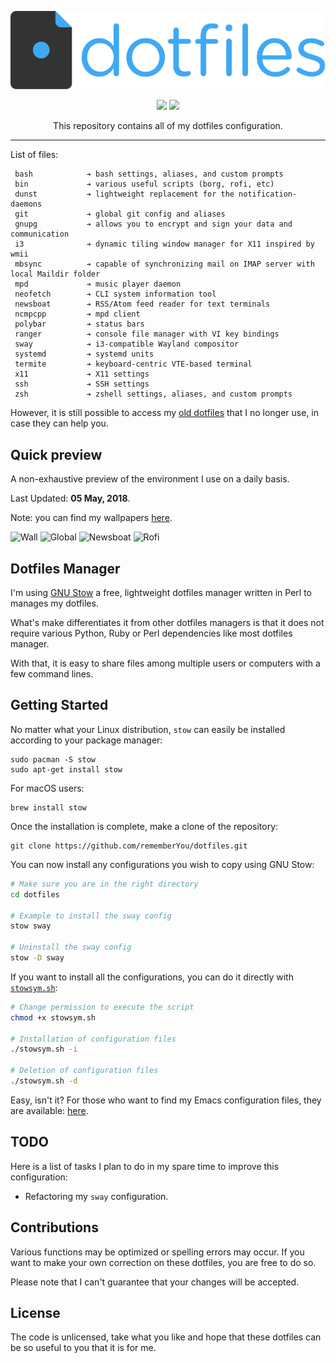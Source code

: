 <p align="center"><img src="assets/dotfiles-logo.svg" width=512/></p>
<p align="center">
  <a href="https://www.archlinux.org/"><img src="https://img.shields.io/badge/ARCH-4.17.2--1-47999e.svg?style=flat-square"/></a>
  <a href="https://www.gnu.org/software/stow/"><img src="https://img.shields.io/badge/GNU%20Stow-2.2.2-b48ead.svg?style=flat-square"/></a>
</p>
<p align="center">This repository contains all of my dotfiles configuration.</p>

---

List of files:

```
 bash            ➔ bash settings, aliases, and custom prompts
 bin             ➔ various useful scripts (borg, rofi, etc)
 dunst           ➔ lightweight replacement for the notification-daemons
 git             ➔ global git config and aliases
 gnupg           ➔ allows you to encrypt and sign your data and communication
 i3              ➔ dynamic tiling window manager for X11 inspired by wmii
 mbsync          ➔ capable of synchronizing mail on IMAP server with local Maildir folder
 mpd             ➔ music player daemon
 neofetch        ➔ CLI system information tool
 newsboat        ➔ RSS/Atom feed reader for text terminals
 ncmpcpp         ➔ mpd client
 polybar         ➔ status bars
 ranger          ➔ console file manager with VI key bindings
 sway            ➔ i3-compatible Wayland compositor
 systemd         ➔ systemd units
 termite         ➔ keyboard-centric VTE-based terminal
 x11             ➔ X11 settings
 ssh             ➔ SSH settings
 zsh             ➔ zshell settings, aliases, and custom prompts
```

However, it is still possible to access my [old dotfiles](https://github.com/rememberYou/old-dotfiles) that I no longer use, in
case they can help you.

## Quick preview

A non-exhaustive preview of the environment I use on a daily basis.

Last Updated: **05 May, 2018**.

Note: you can find my wallpapers [here](https://github.com/rememberYou/wallpapers).

![Wall](assets/wall.png "Wallpaper")
![Global](assets/i3_gaps_neofetch_emacs_dunst.png "i3-gaps, GNU/Emacs, termite,
neofetch, dunst")
![Newsboat](assets/newsboat_ranger.png "Newsboat, Ranger")
![Rofi](assets/rofi.png "Rofi")

## Dotfiles Manager

I'm using [GNU Stow](https://www.gnu.org/software/stow/) a free, lightweight
dotfiles manager written in Perl to manages my dotfiles.

What's make differentiates it from other dotfiles managers is that it does
not require various Python, Ruby or Perl dependencies like most dotfiles
manager.

With that, it is easy to share files among multiple users or computers with a
few command lines.

## Getting Started

No matter what your Linux distribution, `stow` can easily be installed according
to your package manager:

	sudo pacman -S stow
	sudo apt-get install stow

For macOS users:

	brew install stow

Once the installation is complete, make a clone of the repository:

	git clone https://github.com/rememberYou/dotfiles.git

You can now install any configurations you wish to copy using GNU Stow:

```bash
# Make sure you are in the right directory
cd dotfiles

# Example to install the sway config
stow sway

# Uninstall the sway config
stow -D sway
```

If you want to install all the configurations, you can do it directly
with
[`stowsym.sh`](https://github.com/rememberYou/dotfiles/blob/master/stowsym.sh):

```bash
# Change permission to execute the script
chmod +x stowsym.sh

# Installation of configuration files
./stowsym.sh -i

# Deletion of configuration files
./stowsym.sh -d
```

Easy, isn't it? For those who want to find my Emacs configuration files, they
are available: [here](https://github.com/rememberYou/.emacs.d/).

## TODO

Here is a list of tasks I plan to do in my spare time to improve this
configuration:

*  Refactoring my `sway` configuration.

## Contributions

Various functions may be optimized or spelling errors may occur. If you want to
make your own correction on these dotfiles, you are free to do so.

Please note that I can't guarantee that your changes will be accepted.

## License

The code is unlicensed, take what you like and hope that these dotfiles can be
so useful to you that it is for me.
